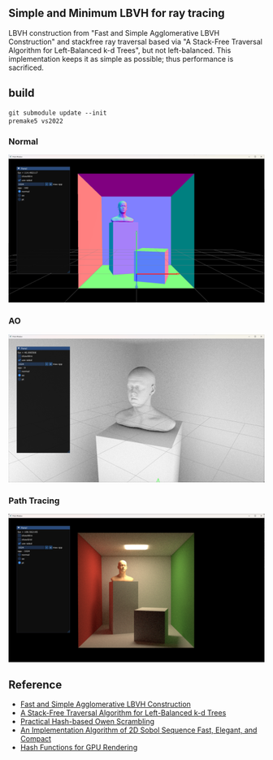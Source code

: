 ## Simple and Minimum LBVH for ray tracing
LBVH construction from "Fast and Simple Agglomerative LBVH Construction" and stackfree ray traversal based via "A Stack-Free Traversal Algorithm for Left-Balanced k-d Trees", but not left-balanced. This implementation keeps it as simple as possible; thus performance is sacrificed.

## build
```
git submodule update --init
premake5 vs2022
```

### Normal
![image](demo_normal.png) 

### AO
![image](demo_ao.png) 

### Path Tracing
![image](demo_pt.png) 

## Reference
- [Fast and Simple Agglomerative LBVH Construction](https://diglib.eg.org/items/3aca7692-f2be-4b5d-a7f0-b7a865be6e5b)
- [A Stack-Free Traversal Algorithm for Left-Balanced k-d Trees](https://ingowald.blog/2022/10/25/stack-free-k-d-tree-traversal/)
- [Practical Hash-based Owen Scrambling](https://jcgt.org/published/0009/04/01/)
- [An Implementation Algorithm of 2D Sobol Sequence Fast, Elegant, and Compact](https://diglib.eg.org/items/57f2cdeb-69d9-434e-8cf8-37b63e7e69d9)
- [Hash Functions for GPU Rendering](https://jcgt.org/published/0009/03/02/)